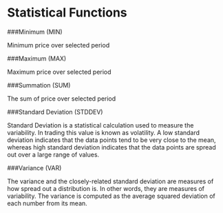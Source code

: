 # Statistical Functions

###Minimum (MIN)

Minimum price over selected period

###Maximum (MAX)

Maximum price over selected period

###Summation (SUM)

The sum of price over selected period

###Standard Deviation (STDDEV)

Standard Deviation is a statistical calculation used to measure the variability. In trading this value is known as volatility. A low standard deviation indicates that the data points tend to be very close to the mean, whereas high standard deviation indicates that the data points are spread out over a large range of values.

###Variance (VAR)

The variance and the closely-related standard deviation are measures of how spread out a distribution is. In other words, they are measures of variability. The variance is computed as the average squared deviation of each number from its mean.
